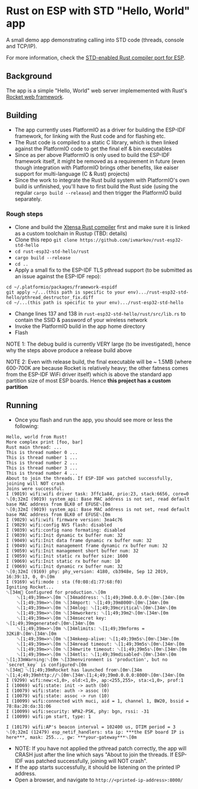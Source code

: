 # Rust on ESP with STD "Hello, World" app

A small demo app demonstrating calling into STD code (threads, console and TCP/IP).

For more information, check the [STD-enabled Rust compiler port for ESP](https://github.com/ivmarkov/rust).

## Background

The app is a simple "Hello, World" web server implememented with Rust's [Rocket web framework](https://rocket.rs/).

## Building

* The app currently uses PlatformIO as a driver for building the ESP-IDF framework, for linking with the Rust code and for flashing etc.
* The Rust code is compiled to a static C library, which is then linked against the PlatformIO code to get the final elf & bin executables
* Since as per above PlatformIO is only used to build the ESP-IDF framework itself, it might be removed as a requirement in future (even though integration with PlatformIO brings other benefits, like eaiser support for multi-language (C & Rust) projects)
* Since the work to integrate the Rust build system with PlatformIO's own build is unfinished, you'll have to first build the Rust side (using the regular `cargo build --release`) and then trigger the PlatformIO build separately.

### Rough steps

* Clone and build the [Xtensa Rust compiler](https://github.com/ivmarkov/rust) first and make sure it is linked as a custom toolchain in Rustup (TBD: details)
* Clone this repo `git clone https://github.com/ivmarkov/rust-esp32-std-hello`
* `cd rust-esp32-std-hello/rust`
* `cargo build --release`
* `cd ..`
* Apply a small fix to the ESP-IDF TLS pthread support (to be submitted as an issue against the ESP-IDF repo):
```
cd ~/.platformio/packages/framework-espidf
git apply ~/...(this path is specific to your env).../rust-esp32-std-hello/pthread_destructor_fix.diff
cd ~/...(this path is specific to your env).../rust-esp32-std-hello
```
* Change lines 137 and 138 in `rust-esp32-std-hello/rust/src/lib.rs` to contain the SSID & password of your wireless network
* Invoke the PlatformIO build in the app home directory
* Flash

NOTE 1: The debug build is currently VERY large (to be investigated), hence why the steps above produce a release build above

NOTE 2: Even with release build, the final executable will be ~ 1.5MB (where 600-700K are because Rocket is relatively heavy; the other fatness comes from the ESP-IDF WiFi driver itself) which is above the standard app partition size of most ESP boards. Hence **this project has a custom partition**

## Running

* Once you flash and run the app, you should see more or less the following:

```
Hello, world from Rust!
More complex print [foo, bar]
Rust main thread: ...
This is thread number 0 ...
This is thread number 1 ...
This is thread number 2 ...
This is thread number 3 ...
This is thread number 4 ...
About to join the threads. If ESP-IDF was patched successfully, joining will NOT crash
Joins were successful.
I (9019) wifi:wifi driver task: 3ffc1a84, prio:23, stack:6656, core=0
␛[0;32mI (9019) system_api: Base MAC address is not set, read default base MAC address from BLK0 of EFUSE␛[0m
␛[0;32mI (9019) system_api: Base MAC address is not set, read default base MAC address from BLK0 of EFUSE␛[0m
I (9029) wifi:wifi firmware version: 3ea4c76
I (9029) wifi:config NVS flash: disabled
I (9039) wifi:config nano formating: disabled
I (9039) wifi:Init dynamic tx buffer num: 32
I (9049) wifi:Init data frame dynamic rx buffer num: 32
I (9049) wifi:Init management frame dynamic rx buffer num: 32
I (9059) wifi:Init management short buffer num: 32
I (9059) wifi:Init static rx buffer size: 1600
I (9069) wifi:Init static rx buffer num: 10
I (9069) wifi:Init dynamic rx buffer num: 32
␛[0;32mI (9169) phy: phy_version: 4180, cb3948e, Sep 12 2019, 16:39:13, 0, 0␛[0m
I (9169) wifi:mode : sta (f0:08:d1:77:68:f0)
Igniting Rocket...
␛[34m🔧 Configured for production.␛[0m
    ␛[1;49;39m=>␛[0m ␛[34maddress: ␛[1;49;39m0.0.0.0␛[0m␛[34m␛[0m
    ␛[1;49;39m=>␛[0m ␛[34mport: ␛[1;49;39m8000␛[0m␛[34m␛[0m
    ␛[1;49;39m=>␛[0m ␛[34mlog: ␛[1;49;39mcritical␛[0m␛[34m␛[0m
    ␛[1;49;39m=>␛[0m ␛[34mworkers: ␛[1;49;39m2␛[0m␛[34m␛[0m
    ␛[1;49;39m=>␛[0m ␛[34msecret key: ␛[1;49;39mgenerated␛[0m␛[34m␛[0m
    ␛[1;49;39m=>␛[0m ␛[34mlimits: ␛[1;49;39mforms = 32KiB␛[0m␛[34m␛[0m
    ␛[1;49;39m=>␛[0m ␛[34mkeep-alive: ␛[1;49;39m5s␛[0m␛[34m␛[0m
    ␛[1;49;39m=>␛[0m ␛[34mread timeout: ␛[1;49;39m5s␛[0m␛[34m␛[0m
    ␛[1;49;39m=>␛[0m ␛[34mwrite timeout: ␛[1;49;39m5s␛[0m␛[34m␛[0m
    ␛[1;49;39m=>␛[0m ␛[34mtls: ␛[1;49;39mdisabled␛[0m␛[34m␛[0m
␛[1;33mWarning:␛[0m ␛[33menvironment is 'production', but no `secret_key` is configured␛[0m
␛[34m🚀 ␛[1;49;39mRocket has launched from␛[0m␛[34m ␛[1;4;49;39mhttp://␛[0m␛[34m␛[1;4;49;39m0.0.0.0:8000␛[0m␛[34m␛[0m
I (9299) wifi:new:<1,0>, old:<1,0>, ap:<255,255>, sta:<1,0>, prof:1
I (10069) wifi:state: init -> auth (b0)
I (10079) wifi:state: auth -> assoc (0)
I (10079) wifi:state: assoc -> run (10)
I (10099) wifi:connected with muci, aid = 1, channel 1, BW20, bssid = 78:8a:20:da:31:06
I (10099) wifi:security: WPA2-PSK, phy: bgn, rssi: -31
I (10099) wifi:pm start, type: 1

I (10179) wifi:AP's beacon interval = 102400 us, DTIM period = 3
␛[0;32mI (12479) esp_netif_handlers: sta ip: ***the ESP board IP is here***, mask: 255..., gw: ***your-gateway***␛[0m
```

* NOTE: If you have not applied the pthread patch correctly, the app will CRASH just after the line which says "About to join the threads. If ESP-IDF was patched successfully, joining will NOT crash".
* If the app starts successfully, it should be listening on the printed IP address.
* Open a browser, and navigate to `http://<printed-ip-address>:8000/`

